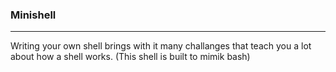 ### Minishell
---
Writing your own shell brings with it many challanges that teach you a lot about how a shell works. (This shell is built to mimik bash)
